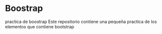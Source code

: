 # Boostrap
practica de boostrap
Este repositorio contiene una pequeña practica de los elementos que contiene bootstrap
